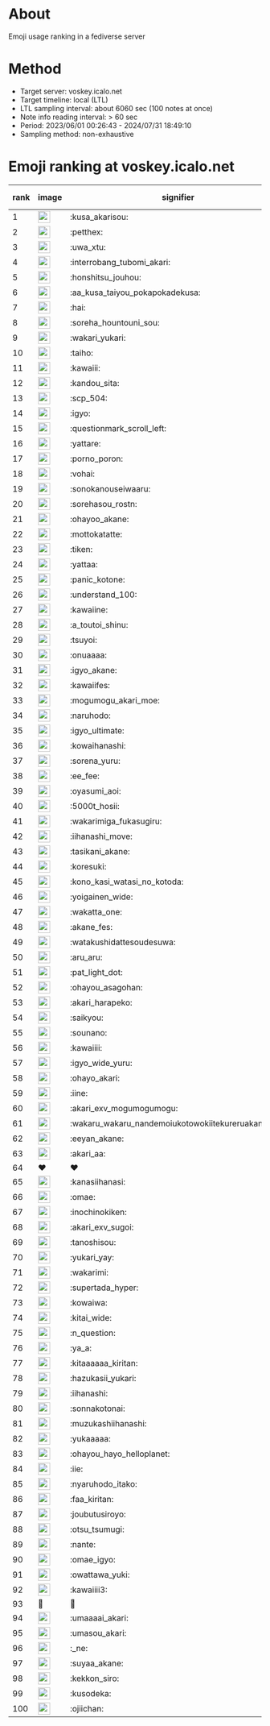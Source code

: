 # About
Emoji usage ranking in a fediverse server

# Method
- Target server: voskey.icalo.net
- Target timeline: local (LTL)
- LTL sampling interval: about 6060 sec (100 notes at once)
- Note info reading interval: > 60 sec
- Period: 2023/06/01 00:26:43 - 2024/07/31 18:49:10 
- Sampling method: non-exhaustive

# Emoji ranking at voskey.icalo.net

|rank|image|signifier|type|frequency score|
|----|----|----|----|----|
|1|<img height="24" src="https://voskey.icalo.net/emoji/kusa_akarisou.webp">|:kusa_akarisou:|custom|29676|
|2|<img height="24" src="https://voskey.icalo.net/emoji/petthex.webp">|:petthex:|custom|21391|
|3|<img height="24" src="https://voskey.icalo.net/emoji/uwa_xtu.webp">|:uwa_xtu:|custom|11857|
|4|<img height="24" src="https://voskey.icalo.net/emoji/interrobang_tubomi_akari.webp">|:interrobang_tubomi_akari:|custom|11414|
|5|<img height="24" src="https://voskey.icalo.net/emoji/honshitsu_jouhou.webp">|:honshitsu_jouhou:|custom|9026|
|6|<img height="24" src="https://voskey.icalo.net/emoji/aa_kusa_taiyou_pokapokadekusa.webp">|:aa_kusa_taiyou_pokapokadekusa:|custom|8666|
|7|<img height="24" src="https://voskey.icalo.net/emoji/hai.webp">|:hai:|custom|7858|
|8|<img height="24" src="https://voskey.icalo.net/emoji/soreha_hountouni_sou.webp">|:soreha_hountouni_sou:|custom|7012|
|9|<img height="24" src="https://voskey.icalo.net/emoji/wakari_yukari.webp">|:wakari_yukari:|custom|6762|
|10|<img height="24" src="https://voskey.icalo.net/emoji/taiho.webp">|:taiho:|custom|6655|
|11|<img height="24" src="https://voskey.icalo.net/emoji/kawaiii.webp">|:kawaiii:|custom|6019|
|12|<img height="24" src="https://voskey.icalo.net/emoji/kandou_sita.webp">|:kandou_sita:|custom|6000|
|13|<img height="24" src="https://voskey.icalo.net/emoji/scp_504.webp">|:scp_504:|custom|5698|
|14|<img height="24" src="https://voskey.icalo.net/emoji/igyo.webp">|:igyo:|custom|4471|
|15|<img height="24" src="https://voskey.icalo.net/emoji/questionmark_scroll_left.webp">|:questionmark_scroll_left:|custom|4438|
|16|<img height="24" src="https://voskey.icalo.net/emoji/yattare.webp">|:yattare:|custom|4397|
|17|<img height="24" src="https://voskey.icalo.net/emoji/porno_poron.webp">|:porno_poron:|custom|4332|
|18|<img height="24" src="https://voskey.icalo.net/emoji/vohai.webp">|:vohai:|custom|4131|
|19|<img height="24" src="https://voskey.icalo.net/emoji/sonokanouseiwaaru.webp">|:sonokanouseiwaaru:|custom|4103|
|20|<img height="24" src="https://voskey.icalo.net/emoji/sorehasou_rostn.webp">|:sorehasou_rostn:|custom|3946|
|21|<img height="24" src="https://voskey.icalo.net/emoji/ohayoo_akane.webp">|:ohayoo_akane:|custom|3928|
|22|<img height="24" src="https://voskey.icalo.net/emoji/mottokatatte.webp">|:mottokatatte:|custom|3698|
|23|<img height="24" src="https://voskey.icalo.net/emoji/tiken.webp">|:tiken:|custom|3583|
|24|<img height="24" src="https://voskey.icalo.net/emoji/yattaa.webp">|:yattaa:|custom|3566|
|25|<img height="24" src="https://voskey.icalo.net/emoji/panic_kotone.webp">|:panic_kotone:|custom|3548|
|26|<img height="24" src="https://voskey.icalo.net/emoji/understand_100.webp">|:understand_100:|custom|3532|
|27|<img height="24" src="https://voskey.icalo.net/emoji/kawaiine.webp">|:kawaiine:|custom|3516|
|28|<img height="24" src="https://voskey.icalo.net/emoji/a_toutoi_shinu.webp">|:a_toutoi_shinu:|custom|3272|
|29|<img height="24" src="https://voskey.icalo.net/emoji/tsuyoi.webp">|:tsuyoi:|custom|3229|
|30|<img height="24" src="https://voskey.icalo.net/emoji/onuaaaa.webp">|:onuaaaa:|custom|3042|
|31|<img height="24" src="https://voskey.icalo.net/emoji/igyo_akane.webp">|:igyo_akane:|custom|2981|
|32|<img height="24" src="https://voskey.icalo.net/emoji/kawaiifes.webp">|:kawaiifes:|custom|2827|
|33|<img height="24" src="https://voskey.icalo.net/emoji/mogumogu_akari_moe.webp">|:mogumogu_akari_moe:|custom|2822|
|34|<img height="24" src="https://voskey.icalo.net/emoji/naruhodo.webp">|:naruhodo:|custom|2765|
|35|<img height="24" src="https://voskey.icalo.net/emoji/igyo_ultimate.webp">|:igyo_ultimate:|custom|2764|
|36|<img height="24" src="https://voskey.icalo.net/emoji/kowaihanashi.webp">|:kowaihanashi:|custom|2689|
|37|<img height="24" src="https://voskey.icalo.net/emoji/sorena_yuru.webp">|:sorena_yuru:|custom|2545|
|38|<img height="24" src="https://voskey.icalo.net/emoji/ee_fee.webp">|:ee_fee:|custom|2542|
|39|<img height="24" src="https://voskey.icalo.net/emoji/oyasumi_aoi.webp">|:oyasumi_aoi:|custom|2497|
|40|<img height="24" src="https://voskey.icalo.net/emoji/5000t_hosii.webp">|:5000t_hosii:|custom|2466|
|41|<img height="24" src="https://voskey.icalo.net/emoji/wakarimiga_fukasugiru.webp">|:wakarimiga_fukasugiru:|custom|2419|
|42|<img height="24" src="https://voskey.icalo.net/emoji/iihanashi_move.webp">|:iihanashi_move:|custom|2367|
|43|<img height="24" src="https://voskey.icalo.net/emoji/tasikani_akane.webp">|:tasikani_akane:|custom|2176|
|44|<img height="24" src="https://voskey.icalo.net/emoji/koresuki.webp">|:koresuki:|custom|2137|
|45|<img height="24" src="https://voskey.icalo.net/emoji/kono_kasi_watasi_no_kotoda.webp">|:kono_kasi_watasi_no_kotoda:|custom|2132|
|46|<img height="24" src="https://voskey.icalo.net/emoji/yoigainen_wide.webp">|:yoigainen_wide:|custom|2128|
|47|<img height="24" src="https://voskey.icalo.net/emoji/wakatta_one.webp">|:wakatta_one:|custom|2126|
|48|<img height="24" src="https://voskey.icalo.net/emoji/akane_fes.webp">|:akane_fes:|custom|2123|
|49|<img height="24" src="https://voskey.icalo.net/emoji/watakushidattesoudesuwa.webp">|:watakushidattesoudesuwa:|custom|2100|
|50|<img height="24" src="https://voskey.icalo.net/emoji/aru_aru.webp">|:aru_aru:|custom|2083|
|51|<img height="24" src="https://voskey.icalo.net/emoji/pat_light_dot.webp">|:pat_light_dot:|custom|2037|
|52|<img height="24" src="https://voskey.icalo.net/emoji/ohayou_asagohan.webp">|:ohayou_asagohan:|custom|1991|
|53|<img height="24" src="https://voskey.icalo.net/emoji/akari_harapeko.webp">|:akari_harapeko:|custom|1982|
|54|<img height="24" src="https://voskey.icalo.net/emoji/saikyou.webp">|:saikyou:|custom|1938|
|55|<img height="24" src="https://voskey.icalo.net/emoji/sounano.webp">|:sounano:|custom|1931|
|56|<img height="24" src="https://voskey.icalo.net/emoji/kawaiiii.webp">|:kawaiiii:|custom|1850|
|57|<img height="24" src="https://voskey.icalo.net/emoji/igyo_wide_yuru.webp">|:igyo_wide_yuru:|custom|1846|
|58|<img height="24" src="https://voskey.icalo.net/emoji/ohayo_akari.webp">|:ohayo_akari:|custom|1828|
|59|<img height="24" src="https://voskey.icalo.net/emoji/iine.webp">|:iine:|custom|1808|
|60|<img height="24" src="https://voskey.icalo.net/emoji/akari_exv_mogumogumogu.webp">|:akari_exv_mogumogumogu:|custom|1793|
|61|<img height="24" src="https://voskey.icalo.net/emoji/wakaru_wakaru_nandemoiukotowokiitekureruakanetyan.webp">|:wakaru_wakaru_nandemoiukotowokiitekureruakanetyan:|custom|1766|
|62|<img height="24" src="https://voskey.icalo.net/emoji/eeyan_akane.webp">|:eeyan_akane:|custom|1681|
|63|<img height="24" src="https://voskey.icalo.net/emoji/akari_aa.webp">|:akari_aa:|custom|1678|
|64|❤|❤|unicode|1652|
|65|<img height="24" src="https://voskey.icalo.net/emoji/kanasiihanasi.webp">|:kanasiihanasi:|custom|1638|
|66|<img height="24" src="https://voskey.icalo.net/emoji/omae.webp">|:omae:|custom|1633|
|67|<img height="24" src="https://voskey.icalo.net/emoji/inochinokiken.webp">|:inochinokiken:|custom|1613|
|68|<img height="24" src="https://voskey.icalo.net/emoji/akari_exv_sugoi.webp">|:akari_exv_sugoi:|custom|1609|
|69|<img height="24" src="https://voskey.icalo.net/emoji/tanoshisou.webp">|:tanoshisou:|custom|1596|
|70|<img height="24" src="https://voskey.icalo.net/emoji/yukari_yay.webp">|:yukari_yay:|custom|1582|
|71|<img height="24" src="https://voskey.icalo.net/emoji/wakarimi.webp">|:wakarimi:|custom|1565|
|72|<img height="24" src="https://voskey.icalo.net/emoji/supertada_hyper.webp">|:supertada_hyper:|custom|1528|
|73|<img height="24" src="https://voskey.icalo.net/emoji/kowaiwa.webp">|:kowaiwa:|custom|1512|
|74|<img height="24" src="https://voskey.icalo.net/emoji/kitai_wide.webp">|:kitai_wide:|custom|1497|
|75|<img height="24" src="https://voskey.icalo.net/emoji/n_question.webp">|:n_question:|custom|1493|
|76|<img height="24" src="https://voskey.icalo.net/emoji/ya_a.webp">|:ya_a:|custom|1478|
|77|<img height="24" src="https://voskey.icalo.net/emoji/kitaaaaaa_kiritan.webp">|:kitaaaaaa_kiritan:|custom|1443|
|78|<img height="24" src="https://voskey.icalo.net/emoji/hazukasii_yukari.webp">|:hazukasii_yukari:|custom|1440|
|79|<img height="24" src="https://voskey.icalo.net/emoji/iihanashi.webp">|:iihanashi:|custom|1359|
|80|<img height="24" src="https://voskey.icalo.net/emoji/sonnakotonai.webp">|:sonnakotonai:|custom|1356|
|81|<img height="24" src="https://voskey.icalo.net/emoji/muzukashiihanashi.webp">|:muzukashiihanashi:|custom|1338|
|82|<img height="24" src="https://voskey.icalo.net/emoji/yukaaaaa.webp">|:yukaaaaa:|custom|1337|
|83|<img height="24" src="https://voskey.icalo.net/emoji/ohayou_hayo_helloplanet.webp">|:ohayou_hayo_helloplanet:|custom|1322|
|84|<img height="24" src="https://voskey.icalo.net/emoji/iie.webp">|:iie:|custom|1317|
|85|<img height="24" src="https://voskey.icalo.net/emoji/nyaruhodo_itako.webp">|:nyaruhodo_itako:|custom|1300|
|86|<img height="24" src="https://voskey.icalo.net/emoji/faa_kiritan.webp">|:faa_kiritan:|custom|1290|
|87|<img height="24" src="https://voskey.icalo.net/emoji/joubutusiroyo.webp">|:joubutusiroyo:|custom|1289|
|88|<img height="24" src="https://voskey.icalo.net/emoji/otsu_tsumugi.webp">|:otsu_tsumugi:|custom|1244|
|89|<img height="24" src="https://voskey.icalo.net/emoji/nante.webp">|:nante:|custom|1242|
|90|<img height="24" src="https://voskey.icalo.net/emoji/omae_igyo.webp">|:omae_igyo:|custom|1225|
|91|<img height="24" src="https://voskey.icalo.net/emoji/owattawa_yuki.webp">|:owattawa_yuki:|custom|1216|
|92|<img height="24" src="https://voskey.icalo.net/emoji/kawaiiii3.webp">|:kawaiiii3:|custom|1212|
|93|🤔|🤔|unicode|1180|
|94|<img height="24" src="https://voskey.icalo.net/emoji/umaaaai_akari.webp">|:umaaaai_akari:|custom|1176|
|95|<img height="24" src="https://voskey.icalo.net/emoji/umasou_akari.webp">|:umasou_akari:|custom|1168|
|96|<img height="24" src="https://voskey.icalo.net/emoji/_ne.webp">|:_ne:|custom|1161|
|97|<img height="24" src="https://voskey.icalo.net/emoji/suyaa_akane.webp">|:suyaa_akane:|custom|1160|
|98|<img height="24" src="https://voskey.icalo.net/emoji/kekkon_siro.webp">|:kekkon_siro:|custom|1159|
|99|<img height="24" src="https://voskey.icalo.net/emoji/kusodeka.webp">|:kusodeka:|custom|1157|
|100|<img height="24" src="https://voskey.icalo.net/emoji/ojiichan.webp">|:ojiichan:|custom|1156|
